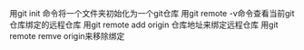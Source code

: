 用git init 命令将一个文件夹初始化为一个git仓库
用git remote -v命令查看当前git仓库绑定的远程仓库
用git remote add origin 仓库地址来绑定远程仓库
用git remote remve origin来移除绑定